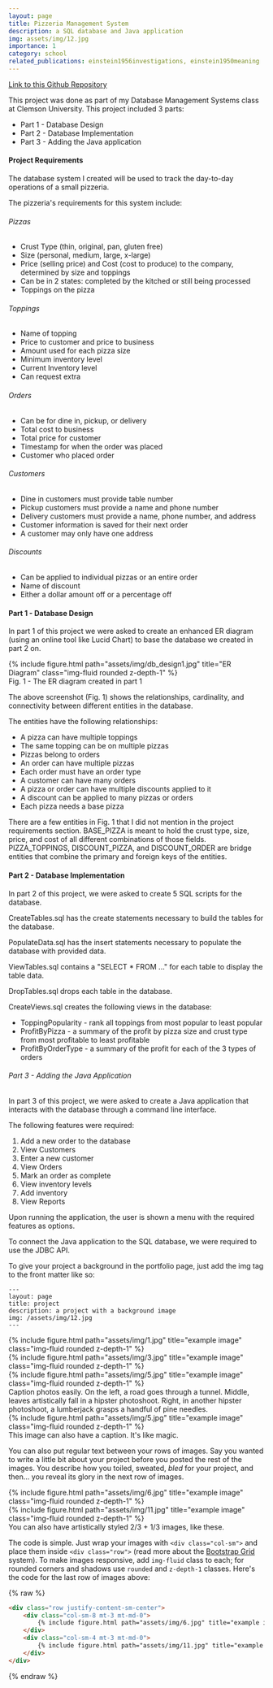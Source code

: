 ```yaml
---
layout: page
title: Pizzeria Management System
description: a SQL database and Java application
img: assets/img/12.jpg
importance: 1
category: school
related_publications: einstein1956investigations, einstein1950meaning
---
```


<a href="https://github.com/ShaneGaymon28/Pizzeria-Management-System">Link to this Github Repository</a>


This project was done as part of my Database Management Systems class at Clemson University. This project included 3 parts:
<ul>
    <li>Part 1 - Database Design</li>
    <li>Part 2 - Database Implementation</li>
    <li>Part 3 - Adding the Java application</li>
</ul>




<h4>Project Requirements</h4>

The database system I created will be used to track the day-to-day operations of a small pizzeria.

The pizzeria's requirements for this system include:
<h6>Pizzas</h6>
<ul>
    <li>Crust Type (thin, original, pan, gluten free)</li>
    <li>Size (personal, medium, large, x-large)</li>
    <li>Price (selling price) and Cost (cost to produce) to the company, determined by size and toppings</li>
    <li>Can be in 2 states: completed by the kitched or still being processed</li>
    <li>Toppings on the pizza</li>
</ul>

<h6>Toppings</h6>
<ul>
    <li>Name of topping</li>
    <li>Price to customer and price to business</li>
    <li>Amount used for each pizza size</li>
    <li>Minimum inventory level</li>
    <li>Current Inventory level</li>
    <li>Can request extra</li>
</ul>

<h6>Orders</h6>
<ul>
    <li>Can be for dine in, pickup, or delivery</li>
    <li>Total cost to business</li>
    <li>Total price for customer</li>
    <li>Timestamp for when the order was placed</li>
    <li>Customer who placed order</li>
</ul>

<h6>Customers</h6>
<ul>
    <li>Dine in customers must provide table number</li>
    <li>Pickup customers must provide a name and phone number</li>
    <li>Delivery customers must provide a name, phone number, and address</li>
    <li>Customer information is saved for their next order</li>
    <li>A customer may only have one address</li>
</ul>

<h6>Discounts</h6>
<ul>
    <li>Can be applied to individual pizzas or an entire order</li>
    <li>Name of discount</li>
    <li>Either a dollar amount off or a percentage off</li>
</ul>



<h4>Part 1 - Database Design</h4>

In part 1 of this project we were asked to create an enhanced ER diagram (using an online tool like Lucid Chart) to base the database 
we created in part 2 on.

<div class="row">
    <div class="col-sm mt-3 mt-md-0">
        {% include figure.html path="assets/img/db_design1.jpg" title="ER Diagram" class="img-fluid rounded z-depth-1" %}
    </div>
</div>
<div class="caption">
    Fig. 1 - The ER diagram created in part 1
</div>

The above screenshot (Fig. 1) shows the relationships, cardinality, and connectivity between different entities in the database.

The entities have the following relationships:
<ul>
    <li>A pizza can have multiple toppings</li>
    <li>The same topping can be on multiple pizzas</li>
    <li>Pizzas belong to orders</li>
    <li>An order can have multiple pizzas</li>
    <li>Each order must have an order type</li>
    <li>A customer can have many orders</li>
    <li>A pizza or order can have multiple discounts applied to it</li>
    <li>A discount can be applied to many pizzas or orders</li>
    <li>Each pizza needs a base pizza</li>
</ul>


There are a few entities in Fig. 1 that I did not mention in the project requirements section. BASE_PIZZA is meant to hold 
the crust type, size, price, and cost of all different combinations of those fields. PIZZA_TOPPINGS, DISCOUNT_PIZZA, and DISCOUNT_ORDER
are bridge entities that combine the primary and foreign keys of the entities.


<h4>Part 2 - Database Implementation</h4>
In part 2 of this project, we were asked to create 5 SQL scripts for the database. 

CreateTables.sql has the create statements necessary to build the tables for the database. 

PopulateData.sql has the insert statements necessary to populate the database with provided data.   

ViewTables.sql contains a "SELECT * FROM ..." for each table to display the table data.  

DropTables.sql drops each table in the database.  

CreateViews.sql creates the following views in the database: 
<ul>
    <li>ToppingPopularity - rank all toppings from most popular to least popular</li>
    <li>ProfitByPizza - a summary of the profit by pizza size and crust type from most profitable to least profitable</li>
    <li>ProfitByOrderType - a summary of the profit for each of the 3 types of orders</li>
</ul>


<h6>Part 3 - Adding the Java Application</h6>
In part 3 of this project, we were asked to create a Java application that interacts with the database through a command line interface.

The following features were required:
<ol>
    <li>Add a new order to the database</li>
    <li>View Customers</li>
    <li>Enter a new customer</li>
    <li>View Orders</li>
    <li>Mark an order as complete</li>
    <li>View inventory levels</li>
    <li>Add inventory</li>
    <li>View Reports</li>
</ol>

Upon running the application, the user is shown a menu with the required features as options.

To connect the Java application to the SQL database, we were required to use the JDBC API.


To give your project a background in the portfolio page, just add the img tag to the front matter like so:

    ---
    layout: page
    title: project
    description: a project with a background image
    img: /assets/img/12.jpg
    ---

<div class="row">
    <div class="col-sm mt-3 mt-md-0">
        {% include figure.html path="assets/img/1.jpg" title="example image" class="img-fluid rounded z-depth-1" %}
    </div>
    <div class="col-sm mt-3 mt-md-0">
        {% include figure.html path="assets/img/3.jpg" title="example image" class="img-fluid rounded z-depth-1" %}
    </div>
    <div class="col-sm mt-3 mt-md-0">
        {% include figure.html path="assets/img/5.jpg" title="example image" class="img-fluid rounded z-depth-1" %}
    </div>
</div>
<div class="caption">
    Caption photos easily. On the left, a road goes through a tunnel. Middle, leaves artistically fall in a hipster photoshoot. Right, in another hipster photoshoot, a lumberjack grasps a handful of pine needles.
</div>
<div class="row">
    <div class="col-sm mt-3 mt-md-0">
        {% include figure.html path="assets/img/5.jpg" title="example image" class="img-fluid rounded z-depth-1" %}
    </div>
</div>
<div class="caption">
    This image can also have a caption. It's like magic.
</div>

You can also put regular text between your rows of images.
Say you wanted to write a little bit about your project before you posted the rest of the images.
You describe how you toiled, sweated, *bled* for your project, and then... you reveal its glory in the next row of images.


<div class="row justify-content-sm-center">
    <div class="col-sm-8 mt-3 mt-md-0">
        {% include figure.html path="assets/img/6.jpg" title="example image" class="img-fluid rounded z-depth-1" %}
    </div>
    <div class="col-sm-4 mt-3 mt-md-0">
        {% include figure.html path="assets/img/11.jpg" title="example image" class="img-fluid rounded z-depth-1" %}
    </div>
</div>
<div class="caption">
    You can also have artistically styled 2/3 + 1/3 images, like these.
</div>


The code is simple.
Just wrap your images with `<div class="col-sm">` and place them inside `<div class="row">` (read more about the <a href="https://getbootstrap.com/docs/4.4/layout/grid/">Bootstrap Grid</a> system).
To make images responsive, add `img-fluid` class to each; for rounded corners and shadows use `rounded` and `z-depth-1` classes.
Here's the code for the last row of images above:

{% raw %}
```html
<div class="row justify-content-sm-center">
    <div class="col-sm-8 mt-3 mt-md-0">
        {% include figure.html path="assets/img/6.jpg" title="example image" class="img-fluid rounded z-depth-1" %}
    </div>
    <div class="col-sm-4 mt-3 mt-md-0">
        {% include figure.html path="assets/img/11.jpg" title="example image" class="img-fluid rounded z-depth-1" %}
    </div>
</div>
```
{% endraw %}
